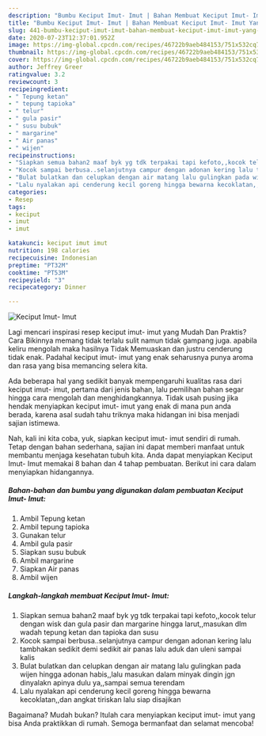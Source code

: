 ```yaml
---
description: "Bumbu Keciput Imut- Imut | Bahan Membuat Keciput Imut- Imut Yang Enak Dan Lezat"
title: "Bumbu Keciput Imut- Imut | Bahan Membuat Keciput Imut- Imut Yang Enak Dan Lezat"
slug: 441-bumbu-keciput-imut-imut-bahan-membuat-keciput-imut-imut-yang-enak-dan-lezat
date: 2020-07-23T12:37:01.952Z
image: https://img-global.cpcdn.com/recipes/46722b9aeb484153/751x532cq70/keciput-imut-imut-foto-resep-utama.jpg
thumbnail: https://img-global.cpcdn.com/recipes/46722b9aeb484153/751x532cq70/keciput-imut-imut-foto-resep-utama.jpg
cover: https://img-global.cpcdn.com/recipes/46722b9aeb484153/751x532cq70/keciput-imut-imut-foto-resep-utama.jpg
author: Jeffrey Greer
ratingvalue: 3.2
reviewcount: 3
recipeingredient:
- " Tepung ketan"
- " tepung tapioka"
- " telur"
- " gula pasir"
- " susu bubuk"
- " margarine"
- " Air panas"
- " wijen"
recipeinstructions:
- "Siapkan semua bahan2 maaf byk yg tdk terpakai tapi kefoto,,kocok telur dengan wisk dan gula pasir dan margarine hingga larut,,masukan dlm wadah tepung ketan dan tapioka dan susu"
- "Kocok sampai berbusa..selanjutnya campur dengan adonan kering lalu tambhakan sedikit demi sedikit air panas lalu aduk dan uleni sampai kalis"
- "Bulat bulatkan dan celupkan dengan air matang lalu gulingkan pada wijen hingga adonan habis,,lalu masukan dalam minyak dingin jgn dinyalakn apinya dulu ya,,sampai semua terendam"
- "Lalu nyalakan api cenderung kecil goreng hingga bewarna kecoklatan,,dan angkat tiriskan lalu siap disajikan"
categories:
- Resep
tags:
- keciput
- imut
- imut

katakunci: keciput imut imut 
nutrition: 198 calories
recipecuisine: Indonesian
preptime: "PT32M"
cooktime: "PT53M"
recipeyield: "3"
recipecategory: Dinner

---
```



![Keciput Imut- Imut](https://img-global.cpcdn.com/recipes/46722b9aeb484153/751x532cq70/keciput-imut-imut-foto-resep-utama.jpg)

Lagi mencari inspirasi resep keciput imut- imut yang Mudah Dan Praktis? Cara Bikinnya memang tidak terlalu sulit namun tidak gampang juga. apabila keliru mengolah maka hasilnya Tidak Memuaskan dan justru cenderung tidak enak. Padahal keciput imut- imut yang enak seharusnya punya aroma dan rasa yang bisa memancing selera kita.



Ada beberapa hal yang sedikit banyak mempengaruhi kualitas rasa dari keciput imut- imut, pertama dari jenis bahan, lalu pemilihan bahan segar hingga cara mengolah dan menghidangkannya. Tidak usah pusing jika hendak menyiapkan keciput imut- imut yang enak di mana pun anda berada, karena asal sudah tahu triknya maka hidangan ini bisa menjadi sajian istimewa.


Nah, kali ini kita coba, yuk, siapkan keciput imut- imut sendiri di rumah. Tetap dengan bahan sederhana, sajian ini dapat memberi manfaat untuk membantu menjaga kesehatan tubuh kita. Anda dapat menyiapkan Keciput Imut- Imut memakai 8 bahan dan 4 tahap pembuatan. Berikut ini cara dalam menyiapkan hidangannya.

<!--inarticleads1-->

##### Bahan-bahan dan bumbu yang digunakan dalam pembuatan Keciput Imut- Imut:

1. Ambil  Tepung ketan
1. Ambil  tepung tapioka
1. Gunakan  telur
1. Ambil  gula pasir
1. Siapkan  susu bubuk
1. Ambil  margarine
1. Siapkan  Air panas
1. Ambil  wijen




<!--inarticleads2-->

##### Langkah-langkah membuat Keciput Imut- Imut:

1. Siapkan semua bahan2 maaf byk yg tdk terpakai tapi kefoto,,kocok telur dengan wisk dan gula pasir dan margarine hingga larut,,masukan dlm wadah tepung ketan dan tapioka dan susu
1. Kocok sampai berbusa..selanjutnya campur dengan adonan kering lalu tambhakan sedikit demi sedikit air panas lalu aduk dan uleni sampai kalis
1. Bulat bulatkan dan celupkan dengan air matang lalu gulingkan pada wijen hingga adonan habis,,lalu masukan dalam minyak dingin jgn dinyalakn apinya dulu ya,,sampai semua terendam
1. Lalu nyalakan api cenderung kecil goreng hingga bewarna kecoklatan,,dan angkat tiriskan lalu siap disajikan




Bagaimana? Mudah bukan? Itulah cara menyiapkan keciput imut- imut yang bisa Anda praktikkan di rumah. Semoga bermanfaat dan selamat mencoba!
